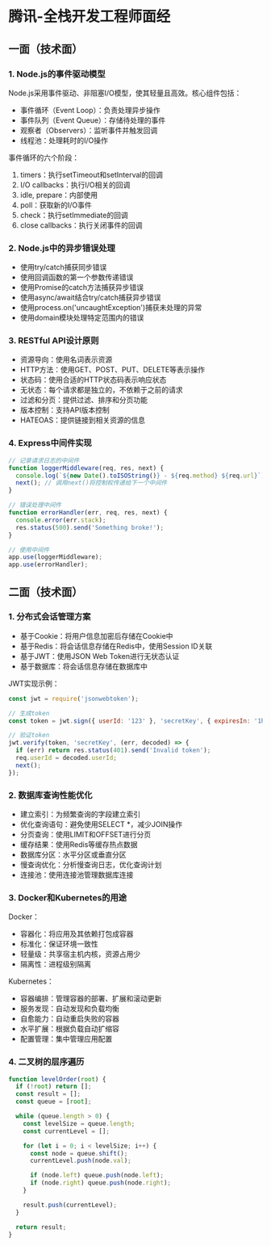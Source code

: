 # 腾讯-全栈开发工程师面经

## 一面（技术面）

### 1. Node.js的事件驱动模型

Node.js采用事件驱动、非阻塞I/O模型，使其轻量且高效。核心组件包括：
- 事件循环（Event Loop）：负责处理异步操作
- 事件队列（Event Queue）：存储待处理的事件
- 观察者（Observers）：监听事件并触发回调
- 线程池：处理耗时的I/O操作

事件循环的六个阶段：
1. timers：执行setTimeout和setInterval的回调
2. I/O callbacks：执行I/O相关的回调
3. idle, prepare：内部使用
4. poll：获取新的I/O事件
5. check：执行setImmediate的回调
6. close callbacks：执行关闭事件的回调

### 2. Node.js中的异步错误处理

- 使用try/catch捕获同步错误
- 使用回调函数的第一个参数传递错误
- 使用Promise的catch方法捕获异步错误
- 使用async/await结合try/catch捕获异步错误
- 使用process.on('uncaughtException')捕获未处理的异常
- 使用domain模块处理特定范围内的错误

### 3. RESTful API设计原则

- 资源导向：使用名词表示资源
- HTTP方法：使用GET、POST、PUT、DELETE等表示操作
- 状态码：使用合适的HTTP状态码表示响应状态
- 无状态：每个请求都是独立的，不依赖于之前的请求
- 过滤和分页：提供过滤、排序和分页功能
- 版本控制：支持API版本控制
- HATEOAS：提供链接到相关资源的信息

### 4. Express中间件实现

```javascript
// 记录请求日志的中间件
function loggerMiddleware(req, res, next) {
  console.log(`${new Date().toISOString()} - ${req.method} ${req.url}`);
  next(); // 调用next()将控制权传递给下一个中间件
}

// 错误处理中间件
function errorHandler(err, req, res, next) {
  console.error(err.stack);
  res.status(500).send('Something broke!');
}

// 使用中间件
app.use(loggerMiddleware);
app.use(errorHandler);
```

## 二面（技术面）

### 1. 分布式会话管理方案

- 基于Cookie：将用户信息加密后存储在Cookie中
- 基于Redis：将会话信息存储在Redis中，使用Session ID关联
- 基于JWT：使用JSON Web Token进行无状态认证
- 基于数据库：将会话信息存储在数据库中

JWT实现示例：
```javascript
const jwt = require('jsonwebtoken');

// 生成token
const token = jwt.sign({ userId: '123' }, 'secretKey', { expiresIn: '1h' });

// 验证token
jwt.verify(token, 'secretKey', (err, decoded) => {
  if (err) return res.status(401).send('Invalid token');
  req.userId = decoded.userId;
  next();
});
```

### 2. 数据库查询性能优化

- 建立索引：为频繁查询的字段建立索引
- 优化查询语句：避免使用SELECT *，减少JOIN操作
- 分页查询：使用LIMIT和OFFSET进行分页
- 缓存结果：使用Redis等缓存热点数据
- 数据库分区：水平分区或垂直分区
- 慢查询优化：分析慢查询日志，优化查询计划
- 连接池：使用连接池管理数据库连接

### 3. Docker和Kubernetes的用途

Docker：
- 容器化：将应用及其依赖打包成容器
- 标准化：保证环境一致性
- 轻量级：共享宿主机内核，资源占用少
- 隔离性：进程级别隔离

Kubernetes：
- 容器编排：管理容器的部署、扩展和滚动更新
- 服务发现：自动发现和负载均衡
- 自愈能力：自动重启失败的容器
- 水平扩展：根据负载自动扩缩容
- 配置管理：集中管理应用配置

### 4. 二叉树的层序遍历

```javascript
function levelOrder(root) {
  if (!root) return [];
  const result = [];
  const queue = [root];

  while (queue.length > 0) {
    const levelSize = queue.length;
    const currentLevel = [];

    for (let i = 0; i < levelSize; i++) {
      const node = queue.shift();
      currentLevel.push(node.val);

      if (node.left) queue.push(node.left);
      if (node.right) queue.push(node.right);
    }

    result.push(currentLevel);
  }

  return result;
}
```